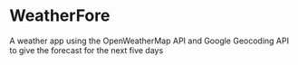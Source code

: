 # WeatherFore
A weather app using the OpenWeatherMap API and Google Geocoding API to give the forecast for the next five days
